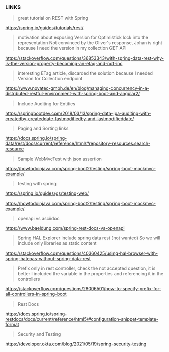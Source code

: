 ### LINKS

> great tutorial on REST with Spring

https://spring.io/guides/tutorials/rest/

> motivation about exposing Version for Optimistick lock into the representation
> Not convinced by the Oliver's response, Johan is right because I need the version in
> my collection GET API

https://stackoverflow.com/questions/36853343/with-spring-data-rest-why-is-the-version-property-becoming-an-etag-and-not-inc

> interesting ETag article, discarded the solution because I needed Version for Collection endpoint

https://www.novatec-gmbh.de/en/blog/managing-concurrency-in-a-distributed-restful-environment-with-spring-boot-and-angular2/

> Include Auditing for Entities

https://springbootdev.com/2018/03/13/spring-data-jpa-auditing-with-createdby-createddate-lastmodifiedby-and-lastmodifieddate/

> Paging and Sorting links

https://docs.spring.io/spring-data/rest/docs/current/reference/html/#repository-resources.search-resource

> Sample WebMvcTest with json assertion 

https://howtodoinjava.com/spring-boot2/testing/spring-boot-mockmvc-example/

> testing with spring

https://spring.io/guides/gs/testing-web/

https://howtodoinjava.com/spring-boot2/testing/spring-boot-mockmvc-example/


> openapi vs asciidoc

https://www.baeldung.com/spring-rest-docs-vs-openapi

> Spring HAL Explorer include spring data rest (not wanted)
> So we will include only libraries as static content

https://stackoverflow.com/questions/40360425/using-hal-browser-with-spring-hateoas-without-spring-data-rest

> Prefix only in rest controller, check the not accepted question, it is better
> I included the variable in the properties and referencing it in the controllers

https://stackoverflow.com/questions/28006501/how-to-specify-prefix-for-all-controllers-in-spring-boot

> Rest Docs

https://docs.spring.io/spring-restdocs/docs/current/reference/html5/#configuration-snippet-template-format

> Security and Testing

https://developer.okta.com/blog/2021/05/19/spring-security-testing



